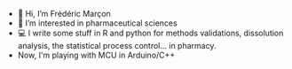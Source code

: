 - 👋 Hi, I’m Frédéric Marçon
- 👀 I’m interested in pharmaceutical sciences
- 💻 I write some stuff in R and python for methods validations, dissolution analysis, the statistical process control... in pharmacy.
- Now, I'm playing with MCU in Arduino/C++

<!---
marconfr/marconfr is a ✨ special ✨ repository because its `README.md` (this file) appears on your GitHub profile.
You can click the Preview link to take a look at your changes.
--->
